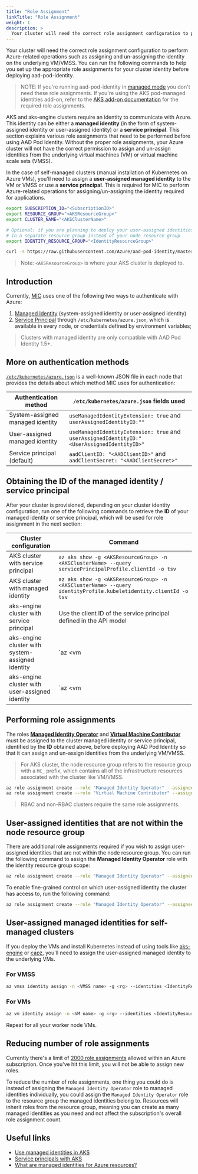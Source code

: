 ```yaml
---
title: "Role Assignment"
linkTitle: "Role Assignment"
weight: 1
description: >
  Your cluster will need the correct role assignment configuration to perform Azure-related operations.
---
```


Your cluster will need the correct role assignment configuration to perform Azure-related operations such as assigning and un-assigning the identity on the underlying VM/VMSS. You can run the following commands to help you set up the appropriate role assignments for your cluster identity before deploying aad-pod-identity.

> NOTE: If you're running aad-pod-identity in [managed mode](../../configure/pod_identity_in_managed_mode) you don't need these role assignments. If you're using the AKS pod-managed identities add-on, refer to the [AKS add-on documentation](https://docs.microsoft.com/en-us/azure/aks/use-azure-ad-pod-identity) for the required role assignments.

AKS and aks-engine clusters require an identity to communicate with Azure. This identity can be either a **managed identity** (in the form of system-assigned identity or user-assigned identity) or a **service principal**. This section explains various role assignments that need to be performed before using AAD Pod Identity. Without the proper role assignments, your Azure cluster will not have the correct permission to assign and un-assign identities from the underlying virtual machines (VM) or virtual machine scale sets (VMSS). 

In the case of self-managed clusters (manual installation of Kubernetes on Azure VMs), you'll need to assign a **user-assigned managed identity** to the VM or VMSS or use a **service principal**. This is required for MIC to perform Azure-related operations for assigning/un-assigning the identity required for applications.

```bash
export SUBSCRIPTION_ID="<SubscriptionID>"
export RESOURCE_GROUP="<AKSResourceGroup>"
export CLUSTER_NAME="<AKSClusterName>"

# Optional: if you are planning to deploy your user-assigned identities
# in a separate resource group instead of your node resource group
export IDENTITY_RESOURCE_GROUP="<IdentityResourceGroup>"

curl -s https://raw.githubusercontent.com/Azure/aad-pod-identity/master/hack/role-assignment.sh | bash
```

> Note: `<AKSResourceGroup>` is where your AKS cluster is deployed to.

## Introduction

Currently, [MIC](../../concepts/mic) uses one of the following two ways to authenticate with Azure:

1. [Managed Identity](https://docs.microsoft.com/en-us/azure/aks/use-managed-identity) (system-assigned identity or user-assigned identity)
2. [Service Principal](https://docs.microsoft.com/en-us/azure/aks/kubernetes-service-principal) through `/etc/kubernetes/azure.json`, which is available in every node, or credentials defined by environment variables;

> Clusters with managed identity are only compatible with AAD Pod Identity 1.5+.

## More on authentication methods

[`/etc/kubernetes/azure.json`](https://kubernetes-sigs.github.io/cloud-provider-azure/install/configs/) is a well-known JSON file in each node that provides the details about which method MIC uses for authentication:

| Authentication method            | `/etc/kubernetes/azure.json` fields used                                                    |
| -------------------------------- | ------------------------------------------------------------------------------------------- |
| System-assigned managed identity | `useManagedIdentityExtension: true` and `userAssignedIdentityID:""`                         |
| User-assigned managed identity   | `useManagedIdentityExtension: true` and `userAssignedIdentityID:"<UserAssignedIdentityID>"` |
| Service principal (default)      | `aadClientID: "<AADClientID>"` and `aadClientSecret: "<AADClientSecret>"`                   |

## Obtaining the ID of the managed identity / service principal

After your cluster is provisioned, depending on your cluster identity configuration, run one of the following commands to retrieve the **ID** of your managed identity or service principal, which will be used for role assignment in the next section:

| Cluster configuration                            | Command                                                                                                                                                                      |
| ------------------------------------------------ | ---------------------------------------------------------------------------------------------------------------------------------------------------------------------------- |
| AKS cluster with service principal               | `az aks show -g <AKSResourceGroup> -n <AKSClusterName> --query servicePrincipalProfile.clientId -o tsv`                                                                      |
| AKS cluster with managed identity                | `az aks show -g <AKSResourceGroup> -n <AKSClusterName> --query identityProfile.kubeletidentity.clientId -o tsv`                                                              |
| aks-engine cluster with service principal        | Use the client ID of the service principal defined in the API model                                                                                                          |
| aks-engine cluster with system-assigned identity | `az <vm|vmss> identity show -g <NodeResourceGroup> -n <VM|VMSS Name> --query principalId -o tsv`                                                                             |
| aks-engine cluster with user-assigned identity   | `az <vm|vmss> identity show -g <NodeResourceGroup> -n <VM|VMSS Name> --query userAssignedIdentities -o tsv`, then copy the `clientID` of the selected user-assigned identity |

## Performing role assignments

The roles [**Managed Identity Operator**](https://docs.microsoft.com/en-us/azure/role-based-access-control/built-in-roles#managed-identity-operator) and [**Virtual Machine Contributor**](https://docs.microsoft.com/en-us/azure/role-based-access-control/built-in-roles#virtual-machine-contributor) must be assigned to the cluster managed identity or service principal, identified by the **ID** obtained above, before deploying AAD Pod Identity so that it can assign and un-assign identities from the underlying VM/VMSS.

> For AKS cluster, the node resource group refers to the resource group with a `MC_` prefix, which contains all of the infrastructure resources associated with the cluster like VM/VMSS.

```bash
az role assignment create --role "Managed Identity Operator" --assignee <ID> --scope /subscriptions/<SubscriptionID>/resourcegroups/<NodeResourceGroup>
az role assignment create --role "Virtual Machine Contributor" --assignee <ID> --scope /subscriptions/<SubscriptionID>/resourcegroups/<NodeResourceGroup>
```

> RBAC and non-RBAC clusters require the same role assignments.

## User-assigned identities that are not within the node resource group

There are additional role assignments required if you wish to assign user-assigned identities that are not within the node resource group. You can run the following command to assign the **Managed Identity Operator** role with the identity resource group scope:

```bash
az role assignment create --role "Managed Identity Operator" --assignee <ID> --scope /subscriptions/<SubscriptionID>/resourcegroups/<IdentityResourceGroup>
```

To enable fine-grained control on which user-assigned identity the cluster has access to, run the following command:

```bash
az role assignment create --role "Managed Identity Operator" --assignee <ID>  --scope /subscriptions/<SubscriptionID>/resourcegroups/<IdentityResourceGroup>/providers/Microsoft.ManagedIdentity/userAssignedIdentities/<IdentityName>
```

## User-assigned managed identities for self-managed clusters

If you deploy the VMs and install Kubernetes instead of using tools like [aks-engine](https://github.com/Azure/aks-engine) or [capz](https://github.com/kubernetes-sigs/cluster-api-provider-azure), you'll need to assign the user-assigned managed identity to the underlying VMs.

### For VMSS

```bash 
az vmss identity assign -n <VMSS name> -g <rg> --identities <IdentityResourceID>
```

### For VMs

```bash
az vm identity assign -n <VM name> -g <rg> --identities <IdentityResourceID>
```
Repeat for all your worker node VMs.

## Reducing number of role assignments

Currently there's a limit of [2000 role assignments](https://docs.microsoft.com/en-us/azure/role-based-access-control/troubleshooting#azure-role-assignments-limit) allowed within an Azure subscription. Once you've hit this limit, you will not be able to assign new roles.

To reduce the number of role assignments, one thing you could do is instead of assigning the `Managed Identity Operator` role to managed identities individually, you could assign the `Managed Identity Operator` role to the resource group the managed identities belong to. Resources will inherit roles from the resource group, meaning you can create as many managed identities as you need and not affect the subscription's overall role assignment count.

## Useful links

- [Use managed identities in AKS](https://docs.microsoft.com/en-us/azure/aks/use-managed-identity)
- [Service principals with AKS](https://docs.microsoft.com/en-us/azure/aks/kubernetes-service-principal)
- [What are managed identities for Azure resources?](https://docs.microsoft.com/en-us/azure/active-directory/managed-identities-azure-resources/overview)
